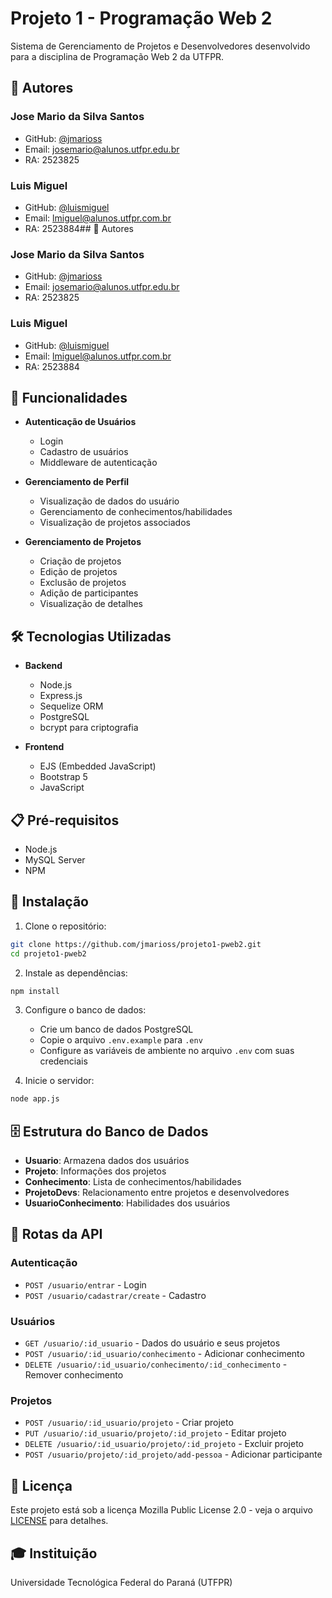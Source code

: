 # Projeto 1 - Programação Web 2

Sistema de Gerenciamento de Projetos e Desenvolvedores desenvolvido para a disciplina de Programação Web 2 da UTFPR.

## 👥 Autores

### Jose Mario da Silva Santos
- GitHub: [@jmarioss](https://github.com/jmarioss)
- Email: josemario@alunos.utfpr.edu.br
- RA: 2523825

### Luis Miguel
- GitHub: [@luismiguel](https://github.com/luismiguel)
- Email: lmiguel@alunos.utfpr.com.br
- RA: 2523884## 👥 Autores

### Jose Mario da Silva Santos
- GitHub: [@jmarioss](https://github.com/jmarioss)
- Email: josemario@alunos.utfpr.edu.br
- RA: 2523825

### Luis Miguel
- GitHub: [@luismiguel](https://github.com/luismiguel)
- Email: lmiguel@alunos.utfpr.com.br
- RA: 2523884

## 🚀 Funcionalidades

- **Autenticação de Usuários**
  - Login
  - Cadastro de usuários
  - Middleware de autenticação

- **Gerenciamento de Perfil**
  - Visualização de dados do usuário
  - Gerenciamento de conhecimentos/habilidades
  - Visualização de projetos associados

- **Gerenciamento de Projetos**
  - Criação de projetos
  - Edição de projetos
  - Exclusão de projetos
  - Adição de participantes
  - Visualização de detalhes

## 🛠️ Tecnologias Utilizadas

- **Backend**
  - Node.js
  - Express.js
  - Sequelize ORM
  - PostgreSQL
  - bcrypt para criptografia

- **Frontend**
  - EJS (Embedded JavaScript)
  - Bootstrap 5
  - JavaScript

## 📋 Pré-requisitos

- Node.js
- MySQL Server
- NPM

## 🔧 Instalação

1. Clone o repositório:
```bash
git clone https://github.com/jmarioss/projeto1-pweb2.git
cd projeto1-pweb2
```

2. Instale as dependências:
```bash
npm install
```

3. Configure o banco de dados:
   - Crie um banco de dados PostgreSQL
   - Copie o arquivo `.env.example` para `.env`
   - Configure as variáveis de ambiente no arquivo `.env` com suas credenciais

4. Inicie o servidor:
```bash
node app.js
```

## 🗄️ Estrutura do Banco de Dados

- **Usuario**: Armazena dados dos usuários
- **Projeto**: Informações dos projetos
- **Conhecimento**: Lista de conhecimentos/habilidades
- **ProjetoDevs**: Relacionamento entre projetos e desenvolvedores
- **UsuarioConhecimento**: Habilidades dos usuários

## 🔐 Rotas da API

### Autenticação
- `POST /usuario/entrar` - Login
- `POST /usuario/cadastrar/create` - Cadastro

### Usuários
- `GET /usuario/:id_usuario` - Dados do usuário e seus projetos
- `POST /usuario/:id_usuario/conhecimento` - Adicionar conhecimento
- `DELETE /usuario/:id_usuario/conhecimento/:id_conhecimento` - Remover conhecimento

### Projetos
- `POST /usuario/:id_usuario/projeto` - Criar projeto
- `PUT /usuario/:id_usuario/projeto/:id_projeto` - Editar projeto
- `DELETE /usuario/:id_usuario/projeto/:id_projeto` - Excluir projeto
- `POST /usuario/projeto/:id_projeto/add-pessoa` - Adicionar participante

## 📄 Licença

Este projeto está sob a licença Mozilla Public License 2.0 - veja o arquivo [LICENSE](LICENSE) para detalhes.

## 🎓 Instituição

Universidade Tecnológica Federal do Paraná (UTFPR)

